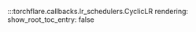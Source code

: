:::torchflare.callbacks.lr_schedulers.CyclicLR
    rendering:
             show_root_toc_entry: false
